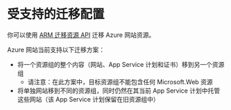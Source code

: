 <properties
	pageTitle="将网站资源移到另一个资源组"
	description="介绍将网站和 Azure 网站从一个资源组移到另一个资源组的方案。"
	services="app-service"
	documentationCenter=""
	authors="ZainRizvi"
	manager="wpickett"
	editor=""/>

<tags
	ms.service="app-service"
	ms.date="10/29/2015"
	wacn.date="01/29/2016"/>
	
# 受支持的迁移配置

你可以使用 [ARM 迁移资源 API](/documentation/articles/resource-group-move-resources) 迁移 Azure 网站资源。

Azure 网站当前支持以下迁移方案：

* 将一个资源组的整个内容（网站、App Service 计划和证书）移到另一个资源组 
	* 请注意：在此方案中，目标资源组不能包含任何 Microsoft.Web 资源
* 将单独网站移到不同的资源组，同时仍然在其当前 App Service 计划中托管这些网站（该 App Service 计划保留在旧资源组中）

<!---HONumber=Mooncake_0118_2016-->